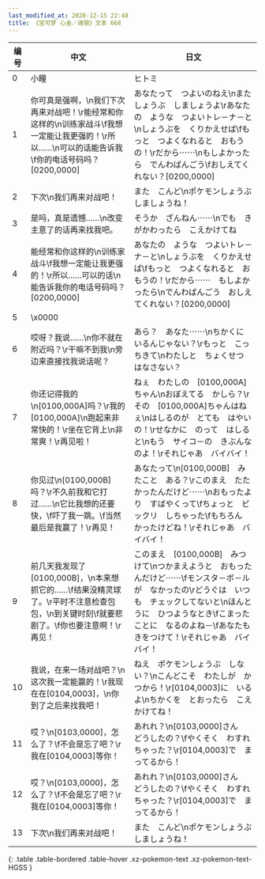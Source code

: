 ```yaml
---
last_modified_at: 2020-12-15 22:48
title: 《宝可梦 心金／魂银》文本 668
---
```

| 编号 | 中文 | 日文 |
| ---- | ---- | ---- |
| 0 | 小瞳 | ヒトミ |
| 1 | 你可真是强啊，\n我们下次再来对战吧！\r能经常和你这样的\n训练家战斗\f我想一定能让我更强的！\r所以……\n可以的话能告诉我\f你的电话号码吗？[0200,0000] | あなたって　つよいのねえ\nまた　しょうぶ　しましょうよ\rあなたの　ような　つよいトレ－ナ－と\nしょうぶを　くりかえせば\fもっと　つよくなれると　おもうの！\rだから⋯⋯\nもしよかったら　でんわばんごう\fおしえてくれない？[0200,0000] |
| 2 | 下次\n我们再来对战吧！ | また　こんど\nポケモンしょうぶ　しましょうね！ |
| 3 | 是吗，真是遗憾……\n改变主意了的话再来找我吧。 | そうか　ざんねん⋯⋯\nでも　きがかわったら　こえかけてね |
| 4 | 能经常和你这样的\n训练家战斗\f我想一定能让我更强的！\r所以……可以的话\n能告诉我你的电话号码吗？[0200,0000] | あなたの　ような　つよいトレ－ナ－と\nしょうぶを　くりかえせば\fもっと　つよくなれると　おもうの！\rだから⋯⋯　もしよかったら\nでんわばんごう　おしえてくれない？[0200,0000] |
| 5 | \x0000 |  |
| 6 | 哎呀？我说……\n你不就在附近吗？\r干嘛不到我\n旁边来直接找我说话呢？ | あら？　あなた⋯⋯\nちかくに　いるんじゃない？\rもっと　こっちきて\nわたしと　ちょくせつ　はなさない？ |
| 7 | 你还记得我的\n[0100,000A]吗？\r我的[0100,000A]\n跑起来非常快的！\r坐在它背上\n非常爽！\r再见啦！ | ねぇ　わたしの　[0100,000A]ちゃん\nおぼえてる　かしら？\rその　[0100,000A]ちゃんはねぇ\nはしるのが　とても　はやいの！\rせなかに　のって　はしると\nもう　サイコ－の　きぶんなのよ！\rそれじゃあ　バイバイ！ |
| 8 | 你见过\n[0100,000B]吗？\r不久前我和它打过……\n它比我想的还要快，\f吓了我一跳。\f当然最后是我赢了！\r再见！ | あなたって\n[0100,000B]　みたこと　ある？\rこのまえ　たたかったんだけど⋯⋯\nおもったより　すばやくって\fちょっと　ビックリ　しちゃった\fもちろん　かったけどね！\rそれじゃあ　バイバイ！ |
| 9 | 前几天我发现了[0100,000B]，\n本来想抓它的……\f结果没精灵球了。\r平时不注意检查包包，\n到关键时刻\f就要悲剧了。\f你也要注意啊！\r再见！ | このまえ　[0100,000B]　みつけて\nつかまえようと　おもったんだけど⋯⋯\fモンスタ－ボ－ルが　なかったの\rどうぐは　いつも　チェックしてないと\nほんとうに　ひつようなとき\fこまったことに　なるのよね－\fあなたも　きをつけて！\rそれじゃあ　バイバイ！ |
| 10 | 我说，在来一场对战吧？\n这次我一定能赢的！\r我现在在[0104,0003]，\n你到了之后来找我吧！ | ねえ　ポケモンしょうぶ　しない？\nこんどこそ　わたしが　かつから！\r[0104,0003]に　いるよ\nちかくを　とおったら　こえかけてね！ |
| 11 | 哎？\n[0103,0000]，怎么了？\f不会是忘了吧？\r我在[0104,0003]等你！ | あれれ？\n[0103,0000]さん　どうしたの？\fやくそく　わすれちゃった？\r[0104,0003]で　まってるから！ |
| 12 | 哎？\n[0103,0000]，怎么了？\f不会是忘了吧？\r我在[0104,0003]等你！ | あれれ？\n[0103,0000]さん　どうしたの？\fやくそく　わすれちゃった？\r[0104,0003]で　まってるから！ |
| 13 | 下次\n我们再来对战吧！ | また　こんど\nポケモンしょうぶ　しましょうね！ |
{: .table .table-bordered .table-hover .xz-pokemon-text .xz-pokemon-text-HGSS }